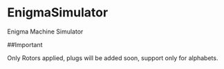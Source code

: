 # EnigmaSimulator
Enigma Machine Simulator

##Important

Only Rotors applied, plugs will be added soon, support only for alphabets.
